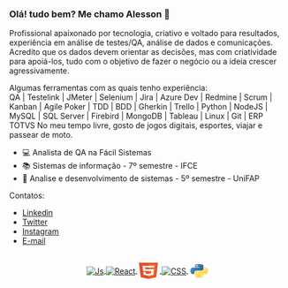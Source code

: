
### Olá! tudo bem? Me chamo Alesson 👋

Profissional apaixonado por tecnologia, criativo e voltado para resultados, experiência em análise de testes/QA, análise de dados e comunicações. Acredito que os dados devem orientar as decisões, mas com criatividade para apoiá-los, tudo com o objetivo de fazer o negócio ou a ideia crescer agressivamente.

Algumas ferramentas com as quais tenho experiência:<br>
QA | Testelink | JMeter | Selenium | Jira | Azure Dev | Redmine | Scrum | Kanban | Agile Poker | TDD | BDD | Gherkin | Trello | Python | NodeJS | MySQL | SQL Server | Firebird | MongoDB | Tableau | Linux | Git | ERP TOTVS 
No meu tempo livre, gosto de jogos digitais, esportes, viajar e passear de moto.

- 💻 Analista de QA na Fácil Sistemas
- 📚 Sistemas de informação - 7º semestre - IFCE
- 🔭 Analise e desenvolvimento de sistemas - 5º semestre - UniFAP

Contatos:

- [Linkedin](https://www.linkedin.com/in/alessonsousa/)
- [Twitter](https://twitter.com/alessonsousa00)
- [Instagram](https://www.instagram.com/alessonsousa20/)
- [E-mail](mailto:alessonsousaviana@gmail.com)

<div align="center">
  <a href="https://github.com/alessonsousa">
</div>
  <div align="center" style="display: inline_block"><br>
  <img align="center" alt="Js" height="30" width="40" src="https://www.svgrepo.com/show/303388/java-4-logo.svg">
  <img align="center" alt="React" height="30" width="40" src="https://cdn-icons-png.flaticon.com/512/2906/2906274.png">
  <img align="center" alt="HTML" height="30" width="40" src="https://raw.githubusercontent.com/devicons/devicon/master/icons/html5/html5-original.svg">
  <img align="center" alt="CSS" height="30" width="40" src="https://www.clipartmax.com/png/full/240-2409409_c-programming-icon-c-programming-language-icon.png">
  <img align="center" alt="Python" height="30" width="40" src="https://raw.githubusercontent.com/devicons/devicon/master/icons/python/python-original.svg">
</div>
 <br>
  
  <!--
<div align="center"> 
  <a href="https://www.instagram.com/alessonsousa20/" target="_blank"><img src="https://img.shields.io/badge/-Instagram-%23E4405F?style=for-the-badge&logo=instagram&logoColor=white" target="_blank"></a>
  <a href = "mailto:alessonsousaviana@gmail.com"><img src="https://img.shields.io/badge/-Gmail-%23333?style=for-the-badge&logo=gmail&logoColor=white" target="_blank"></a>
  <a href="https://www.linkedin.com/in/alessonsousa/" target="_blank"><img src="https://img.shields.io/badge/-LinkedIn-%230077B5?style=for-the-badge&logo=linkedin&logoColor=white" target="_blank"></a> 
  
 ![Snake animation](https://github.com/rafaballerini/rafaballerini/blob/output/github-contribution-grid-snake.svg)
  -->
</div>
